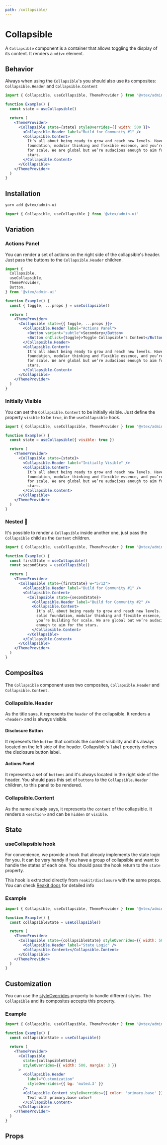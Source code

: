 ```yaml
---
path: /collapsible/
---
```


# Collapsible

A `Collapsible` component is a container that allows toggling the display of its content. It renders a `<div>` element.

## Behavior

Always when using the `Collapsible`'s you should also use its composites: `Collapsible.Header` and `Collapsible.Content`

```jsx
import { Collapsible, useCollapsible, ThemeProvider } from '@vtex/admin-ui'

function Example() {
  const state = useCollapsible()

  return (
    <ThemeProvider>
      <Collapsible state={state} styleOverrides={{ width: 500 }}>
        <Collapsible.Header label="Build for Community #1" />
        <Collapsible.Content>
          It’s all about being ready to grow and reach new levels. Have a solid
          foundation, modular thinking and flexible essence, and you’re building
          for scale. We are global but we’re audacious enough to aim for the
          stars.
        </Collapsible.Content>
      </Collapsible>
    </ThemeProvider>
  )
}
```

## Installation

```sh
yarn add @vtex/admin-ui
```

```jsx static
import { Collapsible, useCollapsible } from '@vtex/admin-ui'
```

## Variation

### Actions Panel

You can render a set of actions on the right side of the collapsible's header. Just pass the buttons to the `Collapsible.Header` children.

```jsx
import {
  Collapsible,
  useCollapsible,
  ThemeProvider,
  Button,
} from '@vtex/admin-ui'

function Example() {
  const { toggle, ...props } = useCollapsible()

  return (
    <ThemeProvider>
      <Collapsible state={{ toggle, ...props }}>
        <Collapsible.Header label="Actions Panel">
          <Button variant="subtle">Secondary</Button>
          <Button onClick={toggle}>Toggle Collapsible's Content</Button>
        </Collapsible.Header>
        <Collapsible.Content>
          It’s all about being ready to grow and reach new levels. Have a solid
          foundation, modular thinking and flexible essence, and you’re building
          for scale. We are global but we’re audacious enough to aim for the
          stars.
        </Collapsible.Content>
      </Collapsible>
    </ThemeProvider>
  )
}
```

### Initially Visible

You can set the `Collapsible.Content` to be initially visible. Just define the property `visible` to be `true`, in the `useCollapsible` hook.

```jsx
import { Collapsible, useCollapsible, ThemeProvider } from '@vtex/admin-ui'

function Example() {
  const state = useCollapsible({ visible: true })

  return (
    <ThemeProvider>
      <Collapsible state={state}>
        <Collapsible.Header label="Initially Visible" />
        <Collapsible.Content>
          It’s all about being ready to grow and reach new levels. Have a solid
          foundation, modular thinking and flexible essence, and you’re building
          for scale. We are global but we’re audacious enough to aim for the
          stars.
        </Collapsible.Content>
      </Collapsible>
    </ThemeProvider>
  )
}
```

### Nested 🚧

It's possible to render a `Collapsible` inside another one, just pass the `Collapsible` child as the `Content` children.

```jsx
import { Collapsible, useCollapsible, ThemeProvider } from '@vtex/admin-ui'

function Example() {
  const firstState = useCollapsible()
  const secondState = useCollapsible()

  return (
    <ThemeProvider>
      <Collapsible state={firstState} w="5/12">
        <Collapsible.Header label="Build for Community #1" />
        <Collapsible.Content>
          <Collapsible state={secondState}>
            <Collapsible.Header label="Build for Community #2" />
            <Collapsible.Content>
              It’s all about being ready to grow and reach new levels. Have a
              solid foundation, modular thinking and flexible essence, and
              you’re building for scale. We are global but we’re audacious
              enough to aim for the stars.
            </Collapsible.Content>
          </Collapsible>
        </Collapsible.Content>
      </Collapsible>
    </ThemeProvider>
  )
}
```

## Composites

The `Collapsible` component uses two composites, `Collapsible.Header` and `Collapsible.Content`.

### Collapsible.Header

As the title says, it represents the `header` of the collapsible. It renders a `<header>` and is always visible.

#### Disclosure Button

It represents the `button` that controls the content visibility and it's always located on the left side of the header. Collapsible's `label` property defines the disclosure button label.

#### Actions Panel

It represents a set of `buttons` and it's always located in the right side of the header. You should pass this set of `buttons` to the `Collapsible.Header` children, to this panel to be rendered.

### Collapsible.Content

As the name already says, it represents the `content` of the collapsible. It renders a `<section>` and can be `hidden` or `visible`.

## State

### useCollapsible hook

For convenience, we provide a hook that already implements the state logic for you. It can be very handy if you have a group of collapsible and want to handle the states of each one. You should pass the hook return to the `state` property.

This hook is extracted directly from `reakit/disclosure` with the same props. You can check [Reakit docs](https://reakit.io/docs/disclosure/#usedisclosurestate) for detailed info

### Example

```jsx
import { Collapsible, useCollapsible, ThemeProvider } from '@vtex/admin-ui'

function Example() {
  const collapsibleState = useCollapsible()

  return (
    <ThemeProvider>
      <Collapsible state={collapsibleState} styleOverrides={{ width: 500 }}>
        <Collapsible.Header label="State Logic" />
        <Collapsible.Content></Collapsible.Content>
      </Collapsible>
    </ThemeProvider>
  )
}
```

## Customization

You can use the [styleOverrides](/theming/inline-styles/#styles--styleoverrides) property to handle different styles. The `Collapsible` and its composites accepts this property.

### Example

```jsx
import { Collapsible, useCollapsible, ThemeProvider } from '@vtex/admin-ui'

function Example() {
  const collapsibleState = useCollapsible()

  return (
    <ThemeProvider>
      <Collapsible
        state={collapsibleState}
        styleOverrides={{ width: 500, margin: 3 }}
      >
        <Collapsible.Header
          label="Customization"
          styleOverrides={{ bg: 'muted.3' }}
        />
        <Collapsible.Content styleOverrides={{ color: 'primary.base' }}>
          Text with primary.base color!
        </Collapsible.Content>
      </Collapsible>
    </ThemeProvider>
  )
}
```

## Props

<proptypes heading="Collapsible" component="Collapsible" />
